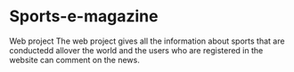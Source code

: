 # Sports-e-magazine
Web project
The web project gives all the information about sports that are conductedd allover the world and the users who are registered in the website can comment on the news.
